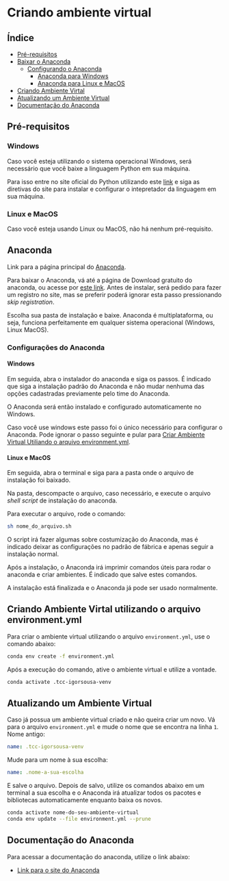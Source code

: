 # Criando ambiente virtual

## Índice
- [Pré-requisitos](#pré-requisitos)
- [Baixar o Anaconda](#anaconda)
    - [Configurando o Anaconda](#configurações-do-anaconda)
        - [Anaconda para Windows](#windows-1)
        - [Anaconda para Linux e MacOS](#linux-e-macos-1)
- [Criando Ambiente Virtal](#criando-ambiente-virtal-utilizando-o-arquivo-environmentyml)
- [Atualizando um Ambiente Virtual](#atualizando-um-ambiente-virtual)
- [Documentação do Anaconda](#documentação-do-anaconda)

## Pré-requisitos
### Windows
Caso você esteja utilizando o sistema operacional Windows, será necessário que você baixe a linguagem Python em sua máquina.

Para isso entre no site oficial do Python utilizando este [link](https://www.python.org/) e siga as diretivas do site para instalar e configurar o intepretador da linguagem em sua máquina.

### Linux e MacOS
Caso você esteja usando Linux ou MacOS, não há nenhum pré-requisito.

## Anaconda
Link para a página principal do [Anaconda](https://anaconda.org/).

Para baixar o Anaconda, vá até a página de Download gratuito do anaconda, ou acesse por [este link](https://www.anaconda.com/download). Antes de instalar, será pedido para fazer um registro no site, mas se preferir poderá ignorar esta passo pressionando *skip registration*.

Escolha sua pasta de instalação e baixe. Anaconda é multiplataforma, ou seja, funciona perfeitamente em qualquer sistema operacional (Windows, Linux MacOS).

### Configurações do Anaconda
#### Windows
Em seguida, abra o instalador do anaconda e siga os passos. É indicado que siga a instalação padrão do Anaconda e não mudar nenhuma das opções cadastradas previamente pelo time do Anaconda.

O Anaconda será então instalado e configurado automaticamente no Windows.

Caso você use windows este passo foi o único necessário para configurar o Anaconda. Pode ignorar o passo seguinte e pular para [Criar Ambiente Virtual Utiliando o arquivo environment.yml](#criando-ambiente-virtal-utilizando-o-arquivo-environmentyml).

#### Linux e MacOS
Em seguida, abra o terminal e siga para a pasta onde o arquivo de instalação foi baixado.

Na pasta, descompacte o arquivo, caso necessário, e execute o arquivo *shell script* de instalação do anaconda.

Para executar o arquivo, rode o comando:
```sh
sh nome_do_arquivo.sh
```

O script irá fazer algumas sobre costumização do Anaconda, mas é indicado deixar as configurações no padrão de fábrica e apenas seguir a instalação normal.

Após a instalação, o Anaconda irá imprimir comandos úteis para rodar o anaconda e criar ambientes. É indicado que salve estes comandos.

A instalação está finalizada e o Anaconda já pode ser usado normalmente.

## Criando Ambiente Virtal utilizando o arquivo environment.yml
Para criar o ambiente virtual utilizando o arquivo `environment.yml`, use o comando abaixo:
```sh
conda env create -f environment.yml
```

Após a execução do comando, ative o ambiente virtual e utilize a vontade.
```sh
conda activate .tcc-igorsousa-venv
```

## Atualizando um Ambiente Virtual
Caso já possua um ambiente virtual criado e não queira criar um novo. Vá para o arquivo `environment.yml` e mude o nome que se encontra na linha `1`.
Nome antigo:
```yml
name: .tcc-igorsousa-venv
```

Mude para um nome à sua escolha:
```yml
name: .nome-a-sua-escolha
```

E salve o arquivo. Depois de salvo, utilize os comandos abaixo em um terminal a sua escolha e o Anaconda irá atualizar todos os pacotes e bibliotecas automaticamente enquanto baixa os novos.
```sh
conda activate nome-do-seu-ambiente-virtual
conda env update --file environment.yml --prune
```

## Documentação do Anaconda
Para acessar a documentação do anaconda, utilize o link abaixo:
- [Link para o site do Anaconda](https://conda.io/projects/conda/en/latest/user-guide/getting-started.html)
